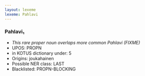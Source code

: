 ```yaml
---
layout: lexeme
lexeme: Pahlavi
---
```


###  Pahlavi₁

* _This rare proper noun overlaps more common *Pahlavi* (FIXME)_
* UPOS:  PROPN
* in KOTUS dictionary under:  5
* Origins: joukahainen 
* Possible NER class:  LAST
* Blacklisted:  PROPN-BLOCKING

